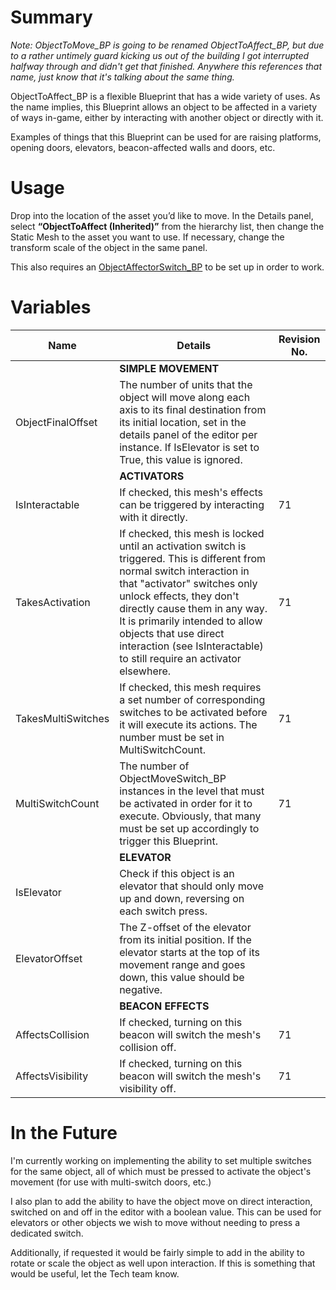# Summary
*Note: ObjectToMove_BP is going to be renamed ObjectToAffect_BP, but due to a rather untimely guard kicking us out of the building I got interrupted halfway through and didn't get that finished. Anywhere this references that name, just know that it's talking about the same thing.*


ObjectToAffect_BP is a flexible Blueprint that has a wide variety of uses. As the name implies, this Blueprint allows an object to be affected in a variety of ways in-game, either by interacting with another object or directly with it.

Examples of things that this Blueprint can be used for are raising platforms, opening doors, elevators, beacon-affected walls and doors, etc.

# Usage

Drop into the location of the asset you’d like to move. In the Details panel, select **“ObjectToAffect (Inherited)”** from the hierarchy list, then change the Static Mesh to the asset you want to use. If necessary, change the transform scale of the object in the same panel.

This also requires an [ObjectAffectorSwitch_BP](https://app.deveo.com/collegeforcreativestudies/projects/city_of_thebes/wiki/ObjectAffectorSwitch_BP) to be set up in order to work.

# Variables

| Name               | Details                                                                                                                                                                                                                                                                                                                                                    | Revision No. |
|--------------------|------------------------------------------------------------------------------------------------------------------------------------------------------------------------------------------------------------------------------------------------------------------------------------------------------------------------------------------------------------|--------------|
|                    | **SIMPLE MOVEMENT**                                                                                                                                                                                                                                                                                                                                            |              |
| ObjectFinalOffset  | The number of units that the object will move along each axis to its final destination from its initial location, set in the details panel of the editor per instance. If IsElevator is set to True, this value is ignored.                                                                                                                                |              |
|                    | **ACTIVATORS**                                                                                                                                                                                                                                                                                                                                                 |              |
| IsInteractable     | If checked, this mesh's effects can be triggered by interacting with it directly.                                                                                                                                                                                                                                                                          | 71           |
| TakesActivation    | If checked, this mesh is locked until an activation switch is triggered. This is different from normal switch interaction in that "activator" switches only unlock effects, they don't directly cause them in any way. It is primarily intended to allow objects that use direct interaction (see IsInteractable) to still require an activator elsewhere. | 71           |
| TakesMultiSwitches | If checked, this mesh requires a set number of corresponding switches to be activated before it will execute its actions. The number must be set in MultiSwitchCount.                                                                                                                                                                                      | 71           |
| MultiSwitchCount   | The number of ObjectMoveSwitch_BP instances in the level that must be activated in order for it to execute. Obviously, that many must be set up accordingly to trigger this Blueprint.                                                                                                                                                                     | 71           |
|                    | **ELEVATOR**                                                                                                                                                                                                                                                                                                                                                   |              |
| IsElevator         | Check if this object is an elevator that should only move up and down, reversing on each switch press.                                                                                                                                                                                                                                                     |              |
| ElevatorOffset     | The Z-offset of the elevator from its initial position. If the elevator starts at the top of its movement range and goes down, this value should be negative.                                                                                                                                                                                              |              |
|                    | **BEACON EFFECTS**                                                                                                                                                                                                                                                                                                                                             |              |
| AffectsCollision   | If checked, turning on this beacon will switch the mesh's collision off.                                                                                                                                                                                                                                                                                   | 71           |
| AffectsVisibility  | If checked, turning on this beacon will switch the mesh's visibility off.                                                                                                                                                                                                                                                                                  | 71           |

# In the Future

I'm currently working on implementing the ability to set multiple switches for the same object, all of which must be pressed to activate the object's movement (for use with multi-switch doors, etc.)

I also plan to add the ability to have the object move on direct interaction, switched on and off in the editor with a boolean value. This can be used for elevators or other objects we wish to move without needing to press a dedicated switch.

Additionally, if requested it would be fairly simple to add in the ability to rotate or scale the object as well upon interaction. If this is something that would be useful, let the Tech team know.